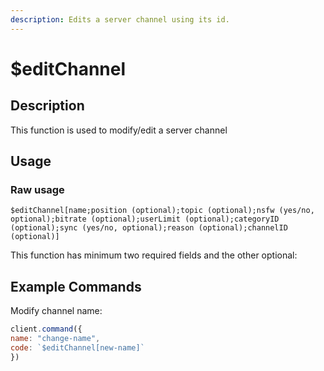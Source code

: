 ```yaml
---
description: Edits a server channel using its id.
---
```


# $editChannel

## Description

This function is used to modify/edit a server channel

## Usage

### Raw usage

`$editChannel[name;position (optional);topic (optional);nsfw (yes/no, optional);bitrate (optional);userLimit (optional);categoryID (optional);sync (yes/no, optional);reason (optional);channelID (optional)]`

This function has minimum two required fields and the other optional:

## Example Commands

Modify channel name:

```javascript
client.command({
name: "change-name",
code: `$editChannel[new-name]`
})
```

